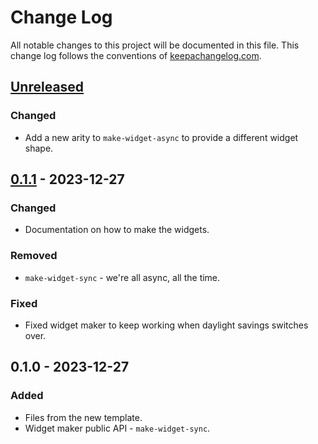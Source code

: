 # Change Log
All notable changes to this project will be documented in this file. This change log follows the conventions of [keepachangelog.com](http://keepachangelog.com/).

## [Unreleased]
### Changed
- Add a new arity to `make-widget-async` to provide a different widget shape.

## [0.1.1] - 2023-12-27
### Changed
- Documentation on how to make the widgets.

### Removed
- `make-widget-sync` - we're all async, all the time.

### Fixed
- Fixed widget maker to keep working when daylight savings switches over.

## 0.1.0 - 2023-12-27
### Added
- Files from the new template.
- Widget maker public API - `make-widget-sync`.

[Unreleased]: https://sourcehost.site/your-name/trec/compare/0.1.1...HEAD
[0.1.1]: https://sourcehost.site/your-name/trec/compare/0.1.0...0.1.1
